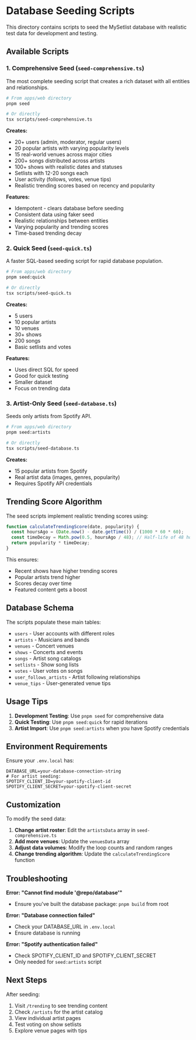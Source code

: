 # Database Seeding Scripts

This directory contains scripts to seed the MySetlist database with realistic test data for development and testing.

## Available Scripts

### 1. Comprehensive Seed (`seed-comprehensive.ts`)
The most complete seeding script that creates a rich dataset with all entities and relationships.

```bash
# From apps/web directory
pnpm seed

# Or directly
tsx scripts/seed-comprehensive.ts
```

**Creates:**
- 20+ users (admin, moderator, regular users)
- 20 popular artists with varying popularity levels
- 15 real-world venues across major cities
- 200+ songs distributed across artists
- 100+ shows with realistic dates and statuses
- Setlists with 12-20 songs each
- User activity (follows, votes, venue tips)
- Realistic trending scores based on recency and popularity

**Features:**
- Idempotent - clears database before seeding
- Consistent data using faker seed
- Realistic relationships between entities
- Varying popularity and trending scores
- Time-based trending decay

### 2. Quick Seed (`seed-quick.ts`)
A faster SQL-based seeding script for rapid database population.

```bash
# From apps/web directory
pnpm seed:quick

# Or directly
tsx scripts/seed-quick.ts
```

**Creates:**
- 5 users
- 10 popular artists
- 10 venues
- 30+ shows
- 200 songs
- Basic setlists and votes

**Features:**
- Uses direct SQL for speed
- Good for quick testing
- Smaller dataset
- Focus on trending data

### 3. Artist-Only Seed (`seed-database.ts`)
Seeds only artists from Spotify API.

```bash
# From apps/web directory
pnpm seed:artists

# Or directly
tsx scripts/seed-database.ts
```

**Creates:**
- 15 popular artists from Spotify
- Real artist data (images, genres, popularity)
- Requires Spotify API credentials

## Trending Score Algorithm

The seed scripts implement realistic trending scores using:

```javascript
function calculateTrendingScore(date, popularity) {
  const hoursAgo = (Date.now() - date.getTime()) / (1000 * 60 * 60);
  const timeDecay = Math.pow(0.5, hoursAgo / 48); // Half-life of 48 hours
  return popularity * timeDecay;
}
```

This ensures:
- Recent shows have higher trending scores
- Popular artists trend higher
- Scores decay over time
- Featured content gets a boost

## Database Schema

The scripts populate these main tables:
- `users` - User accounts with different roles
- `artists` - Musicians and bands
- `venues` - Concert venues
- `shows` - Concerts and events
- `songs` - Artist song catalogs
- `setlists` - Show song lists
- `votes` - User votes on songs
- `user_follows_artists` - Artist following relationships
- `venue_tips` - User-generated venue tips

## Usage Tips

1. **Development Testing**: Use `pnpm seed` for comprehensive data
2. **Quick Testing**: Use `pnpm seed:quick` for rapid iterations
3. **Artist Import**: Use `pnpm seed:artists` when you have Spotify credentials

## Environment Requirements

Ensure your `.env.local` has:
```env
DATABASE_URL=your-database-connection-string
# For artist seeding:
SPOTIFY_CLIENT_ID=your-spotify-client-id
SPOTIFY_CLIENT_SECRET=your-spotify-client-secret
```

## Customization

To modify the seed data:

1. **Change artist roster**: Edit the `artistsData` array in `seed-comprehensive.ts`
2. **Add more venues**: Update the `venuesData` array
3. **Adjust data volumes**: Modify the loop counts and random ranges
4. **Change trending algorithm**: Update the `calculateTrendingScore` function

## Troubleshooting

**Error: "Cannot find module '@repo/database'"**
- Ensure you've built the database package: `pnpm build` from root

**Error: "Database connection failed"**
- Check your DATABASE_URL in `.env.local`
- Ensure database is running

**Error: "Spotify authentication failed"**
- Check SPOTIFY_CLIENT_ID and SPOTIFY_CLIENT_SECRET
- Only needed for `seed:artists` script

## Next Steps

After seeding:
1. Visit `/trending` to see trending content
2. Check `/artists` for the artist catalog
3. View individual artist pages
4. Test voting on show setlists
5. Explore venue pages with tips
